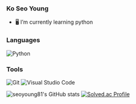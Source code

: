 ### Ko Seo Young

- 🖥️ I’m currently learning python
<!--[header](https://capsule-render.vercel.app/api?type=wave&color=auto&height=300&section=header&text=seoyoung%2081&fontSize=90)-->
<!--**seoyoung81/seoyoung81** is a ✨ _special_ ✨ repository because its `README.md` (this file) appears on your GitHub profile.-->

<!--
- 🔭 I’m currently working on ...

- 👯 I’m looking to collaborate on ...
- 🤔 I’m looking for help with ...
- 💬 Ask me about ...
- 📫 How to reach me: ...
- 😄 Pronouns: ...
- ⚡ Fun fact: ...
-->

<!-- [![Hits](https://hits.seeyoufarm.com/api/count/incr/badge.svg?url=https%3A%2F%2Fgithub.com%2Fseoyoung81&count_bg=%2363A8E6&title_bg=%23555555&icon=icloud.svg&icon_color=%23E7E7E7&title=hits&edge_flat=false)](https://hits.seeyoufarm.com) -->


### Languages
![Python](https://img.shields.io/badge/Python-3776AB.svg?&style=for-the-badge&logo=Python&logoColor=white)

### Tools
![Git](https://img.shields.io/badge/Git-F05032.svg?&style=for-the-badge&logo=Git&logoColor=white)
![Visual Studio Code](https://img.shields.io/badge/Visual%20Studio%20Code-007ACC.svg?&style=for-the-badge&logo=Visual%20Studio%20Code&logoColor=white)

![seoyoung81's GitHub stats](https://github-readme-stats.vercel.app/api?username=seoyoung81&show_icons=true&theme=default)
[![Solved.ac Profile](http://mazassumnida.wtf/api/v2/generate_badge?boj=seosue801)](https://solved.ac/seosue801/)

<!--Here are some ideas to get you started:-->
